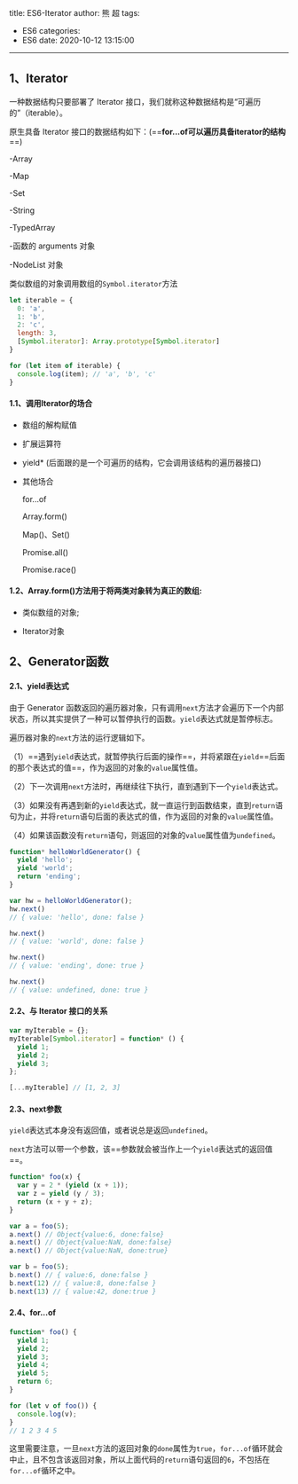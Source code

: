 title: ES6-Iterator
author: 熊 超
tags:
  - ES6
categories:
  - ES6
date: 2020-10-12 13:15:00
---
<!--more-->

## 1、Iterator

一种数据结构只要部署了 Iterator 接口，我们就称这种数据结构是“可遍历的”（iterable）。

原生具备 Iterator 接口的数据结构如下：(==**for...of可以遍历具备iterator的结构**==)

-Array

-Map

-Set

-String

-TypedArray

-函数的 arguments 对象

-NodeList 对象

类似数组的对象调用数组的`Symbol.iterator`方法

```javascript
let iterable = {
  0: 'a',
  1: 'b',
  2: 'c',
  length: 3,
  [Symbol.iterator]: Array.prototype[Symbol.iterator]
}

for (let item of iterable) {
  console.log(item); // 'a', 'b', 'c'
}
```

#### 1.1、调用Iterator的场合

- 数组的解构赋值

- 扩展运算符

- yield* (后面跟的是一个可遍历的结构，它会调用该结构的遍历器接口)

- 其他场合
  
  for...of
  
  Array.form()
  
  Map()、Set()
  
  Promise.all()
  
  Promise.race()

#### 1.2、Array.form()方法用于将两类对象转为真正的数组:

- 类似数组的对象;

- Iterator对象





## 2、Generator函数

#### 2.1、yield表达式

由于 Generator 函数返回的遍历器对象，只有调用`next`方法才会遍历下一个内部状态，所以其实提供了一种可以暂停执行的函数。`yield`表达式就是暂停标志。

遍历器对象的`next`方法的运行逻辑如下。

（1）==遇到`yield`表达式，就暂停执行后面的操作==，并将紧跟在`yield`==后面的那个表达式的值==，作为返回的对象的`value`属性值。

（2）下一次调用`next`方法时，再继续往下执行，直到遇到下一个`yield`表达式。

（3）如果没有再遇到新的`yield`表达式，就一直运行到函数结束，直到`return`语句为止，并将`return`语句后面的表达式的值，作为返回的对象的`value`属性值。

（4）如果该函数没有`return`语句，则返回的对象的`value`属性值为`undefined`。

```javascript
function* helloWorldGenerator() {
  yield 'hello';
  yield 'world';
  return 'ending';
}

var hw = helloWorldGenerator();
hw.next()
// { value: 'hello', done: false }

hw.next()
// { value: 'world', done: false }

hw.next()
// { value: 'ending', done: true }

hw.next()
// { value: undefined, done: true }
```



#### 2.2、与 Iterator 接口的关系

```javascript
var myIterable = {};
myIterable[Symbol.iterator] = function* () {
  yield 1;
  yield 2;
  yield 3;
};

[...myIterable] // [1, 2, 3]
```



#### 2.3、next参数

`yield`表达式本身没有返回值，或者说总是返回`undefined`。

`next`方法可以带一个参数，该==参数就会被当作上一个`yield`表达式的返回值==。

```javascript
function* foo(x) {
  var y = 2 * (yield (x + 1));
  var z = yield (y / 3);
  return (x + y + z);
}

var a = foo(5);
a.next() // Object{value:6, done:false}
a.next() // Object{value:NaN, done:false}
a.next() // Object{value:NaN, done:true}

var b = foo(5);
b.next() // { value:6, done:false }
b.next(12) // { value:8, done:false }
b.next(13) // { value:42, done:true }
```



#### 2.4、for...of

```javascript
function* foo() {
  yield 1;
  yield 2;
  yield 3;
  yield 4;
  yield 5;
  return 6;
}

for (let v of foo()) {
  console.log(v);
}
// 1 2 3 4 5
```

这里需要注意，一旦`next`方法的返回对象的`done`属性为`true`，`for...of`循环就会中止，且不包含该返回对象，所以上面代码的`return`语句返回的`6`，不包括在`for...of`循环之中。







